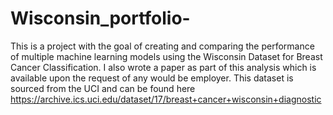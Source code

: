 # Wisconsin_portfolio-
This is a project with the goal of creating and comparing the performance of multiple machine learning models using the Wisconsin Dataset for Breast Cancer Classification. I also wrote a paper as part of this analysis which is available upon the request of any would be employer. This dataset is sourced from the UCI and can be found here https://archive.ics.uci.edu/dataset/17/breast+cancer+wisconsin+diagnostic
